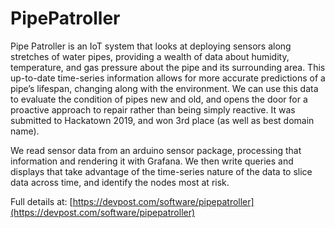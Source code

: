 # PipePatroller
Pipe Patroller is an IoT system that looks at deploying sensors along stretches of water pipes, providing a wealth of data about humidity, temperature, and gas pressure about the pipe and its surrounding area. This up-to-date time-series information allows for more accurate predictions of a pipe’s lifespan, changing along with the environment. We can use this data to evaluate the condition of pipes new and old, and opens the door for a proactive approach to repair rather than being simply reactive. It was submitted to Hackatown 2019, and won 3rd place (as well as best domain name). 
 
We read sensor data from an arduino sensor package, processing that information and rendering it with Grafana. We then write queries and displays that take advantage of the time-series nature of the data to slice data across time, and identify the nodes most at risk. 

Full details at: [https://devpost.com/software/pipepatroller](https://devpost.com/software/pipepatroller)
